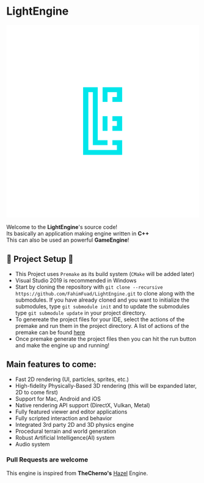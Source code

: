 
# LightEngine
![LightEngine](Resources/Branding/LightEngineLogo.png)<br/>

Welcome to the **LightEngine**'s source code!<br/>
Its basically an application making engine written in **C++**<br/>
This can also be used an powerful **GameEngine**!<br/>

## :wrench: Project Setup :wrench:
- This Project uses `Premake` as its build system (`CMake` will be added later)<br/>
- Visual Studio 2019 is recommended in Windows<br/>
- Start by cloning the repository with `git clone --recursive https://github.com/FahimFuad/LightEngine.git` to clone along with the submodules. If you have already cloned and you want to initialize the submodules, type `git submodule init` and to update the submodules type `git submodule update` in your project directory.
- To genereate the project files for your IDE, select the actions of the premake and run them in the project directory. A list of actions of the premake can be found [here](https://github.com/premake/premake-core/wiki/Using-Premake)
- Once premake generate the project files then you can hit the run button and make the engine up and running!<br/>

## Main features to come: 
- Fast 2D rendering (UI, particles, sprites, etc.)
- High-fidelity Physically-Based 3D rendering (this will be expanded later, 2D to come first)
- Support for Mac, Android and iOS
- Native rendering API support (DirectX, Vulkan, Metal)
- Fully featured viewer and editor applications
- Fully scripted interaction and behavior
- Integrated 3rd party 2D and 3D physics engine
- Procedural terrain and world generation
- Robust Artificial Intelligence(AI) system
- Audio system

### Pull Requests are welcome
This engine is inspired from **TheCherno's** [Hazel](https://github.com/TheCherno/Hazel) Engine.
